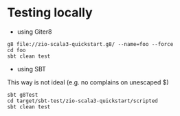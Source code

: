 # Testing locally

* using Giter8

```shell script
g8 file://zio-scala3-quickstart.g8/ --name=foo --force
cd foo
sbt clean test
```

* using SBT

This way is not ideal (e.g. no complains on unescaped $)

```shell script
sbt g8Test
cd target/sbt-test/zio-scala3-quickstart/scripted
sbt clean test
```
